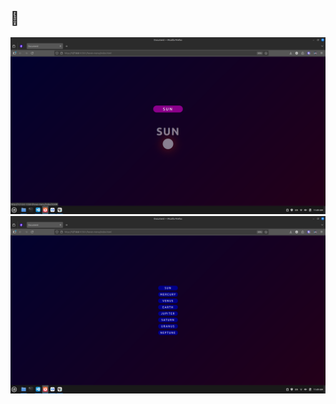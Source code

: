 ## 📸

![Preview](./screenshots/Screenshot%20from%202025-09-18%2011-49-37.png)
![Preview](./screenshots/Screenshot%20from%202025-09-18%2011-49-41.png)
